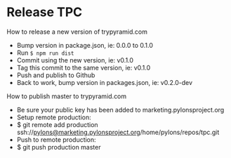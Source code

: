 # Release TPC

How to release a new version of trypyramid.com

- Bump version in package.json, ie: 0.0.0 to 0.1.0
- Run ```$ npm run dist```
- Commit using the new version, ie: v0.1.0
- Tag this commit to the same version, ie: v0.1.0
- Push and publish to Github
- Back to work, bump version in packages.json, ie: v0.2.0-dev

How to publish master to trypyramid.com

- Be sure your public key has been added to marketing.pylonsproject.org
- Setup remote production:
- $ git remote add production ssh://pylons@marketing.pylonsproject.org/home/pylons/repos/tpc.git
- Push to remote production:
- $ git push production master
